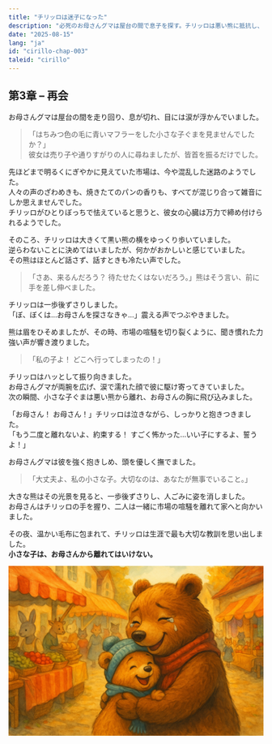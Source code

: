 ```yaml
---
title: "チリッロは迷子になった"
description: "必死のお母さんグマは屋台の間で息子を探す。チリッロは悪い熊に抵抗し、やがてお母さんに見つけられ、安堵と愛に満ちた抱擁に包まれる。"
date: "2025-08-15"
lang: "ja"
id: "cirillo-chap-003"
taleid: "cirillo"
---
```


## 第3章 – 再会

お母さんグマは屋台の間を走り回り、息が切れ、目には涙が浮かんでいました。  
> 「はちみつ色の毛に青いマフラーをした小さな子ぐまを見ませんでしたか？」  
彼女は売り子や通りすがりの人に尋ねましたが、皆首を振るだけでした。

先ほどまで明るくにぎやかに見えていた市場は、今や混乱した迷路のようでした。  
人々の声のざわめきも、焼きたてのパンの香りも、すべてが混じり合って雑音にしか思えませんでした。  
チリッロがひとりぼっちで怯えていると思うと、彼女の心臓は万力で締め付けられるようでした。

そのころ、チリッロは大きくて黒い熊の横をゆっくり歩いていました。  
逆らわないことに決めてはいましたが、何かがおかしいと感じていました。  
その熊はほとんど話さず、話すときも冷たい声でした。

> 「さあ、来るんだろう？ 待たせたくはないだろう。」熊はそう言い、前に手を差し伸べました。

チリッロは一歩後ずさりしました。  
「ぼ、ぼくは…お母さんを探さなきゃ…」震える声でつぶやきました。

熊は眉をひそめましたが、その時、市場の喧騒を切り裂くように、聞き慣れた力強い声が響き渡りました。  
> 「私の子よ！ どこへ行ってしまったの！」

チリッロはハッとして振り向きました。  
お母さんグマが両腕を広げ、涙で濡れた顔で彼に駆け寄ってきていました。  
次の瞬間、小さな子ぐまは悪い熊から離れ、お母さんの胸に飛び込みました。

「お母さん！ お母さん！」チリッロは泣きながら、しっかりと抱きつきました。  
「もう二度と離れないよ、約束する！ すごく怖かった…いい子にするよ、誓うよ！」

お母さんグマは彼を強く抱きしめ、頭を優しく撫でました。  
> 「大丈夫よ、私の小さな子。大切なのは、あなたが無事でいること。」

大きな熊はその光景を見ると、一歩後ずさりし、人ごみに姿を消しました。  
お母さんはチリッロの手を握り、二人は一緒に市場の喧騒を離れて家へと向かいました。

その夜、温かい毛布に包まれて、チリッロは生涯で最も大切な教訓を思い出しました。  
**小さな子は、お母さんから離れてはいけない。**

![Cirillo](../../../assets/cirillo/cirillo_chap_003.png)
